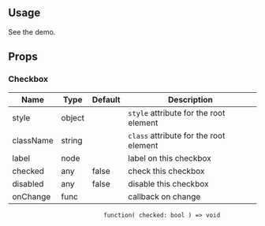## Usage ##

See the demo.

## Props ##

### Checkbox ###

Name      | Type   | Default | Description
----------|--------|---------|-------------
style     | object |         | `style` attribute for the root element
className | string |         | `class` attribute for the root element
label     | node   |         | label on this checkbox
checked   | any    | false   | check this checkbox
disabled  | any    | false   | disable this checkbox
onChange  | func   |         | callback on change <br>
                               function( checked: bool ) => void
